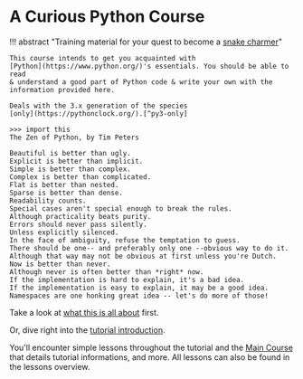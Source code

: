 # A Curious Python Course

!!! abstract "Training material for your quest to become a [snake charmer](python/python.md)"

    This course intends to get you acquainted with
    [Python](https://www.python.org/)'s essentials. You should be able to read
    & understand a good part of Python code & write your own with the
    information provided here.

    Deals with the 3.x generation of the species
    [only](https://pythonclock.org/).[^py3-only]

[^py3-only]:
    Well, apart from the occasional nostalgic comment or reference, that is.

```
>>> import this
The Zen of Python, by Tim Peters

Beautiful is better than ugly.
Explicit is better than implicit.
Simple is better than complex.
Complex is better than complicated.
Flat is better than nested.
Sparse is better than dense.
Readability counts.
Special cases aren't special enough to break the rules.
Although practicality beats purity.
Errors should never pass silently.
Unless explicitly silenced.
In the face of ambiguity, refuse the temptation to guess.
There should be one-- and preferably only one --obvious way to do it.
Although that way may not be obvious at first unless you're Dutch.
Now is better than never.
Although never is often better than *right* now.
If the implementation is hard to explain, it's a bad idea.
If the implementation is easy to explain, it may be a good idea.
Namespaces are one honking great idea -- let's do more of those!
```

Take a look at [what this is all about](python/python.md) first.

Or, dive right into the [tutorial introduction](training/tutorial/tutorial.md).

You'll encounter simple lessons throughout the tutorial and the [Main
Course](training/main-course/main-course.md) that details tutorial
informations, and more. All lessons can also be found in the lessons overview.
